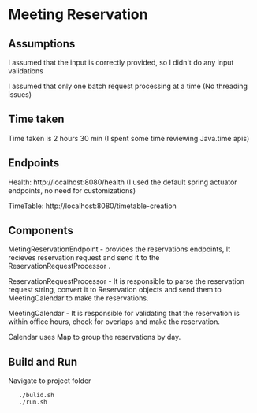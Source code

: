 # Meeting Reservation

## Assumptions

I assumed that the input is correctly provided, so I didn't do any input validations

I assumed that only one batch request processing at a time (No threading issues)

## Time taken

Time taken is 2 hours 30 min (I spent some time reviewing Java.time apis)

## Endpoints

Health:  http://localhost:8080/health  (I used the default spring actuator endpoints, no need for customizations) 

TimeTable: http://localhost:8080/timetable-creation

## Components

MetingReservationEndpoint - provides the reservations endpoints, It recieves reservation request and send it to the ReservationRequestProcessor .

ReservationRequestProcessor - It is responsible to parse the reservation request string, convert it to Reservation objects and send them to MeetingCalendar to make the reservations.

MeetingCalendar - It is responsible for validating that the reservation is within office hours, check for overlaps and make the reservation.

Calendar uses Map to group the reservations by day.

## Build and Run

Navigate to project folder 
    
       ./bulid.sh
       ./run.sh

 
